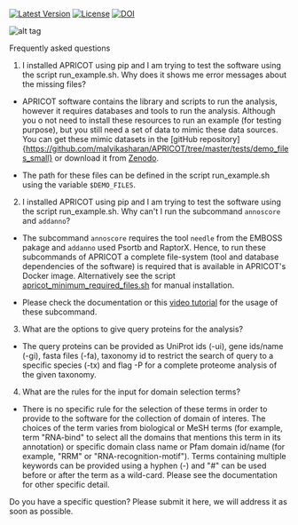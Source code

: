 
[![Latest Version](https://img.shields.io/pypi/v/bio-apricot.svg)](https://pypi.python.org/pypi/bio-apricot/)
[![License](https://img.shields.io/pypi/l/bio-apricot.svg)](https://pypi.python.org/pypi/bio-apricot/)
[![DOI](https://zenodo.org/badge/21283/malvikasharan/APRICOT.svg)](https://zenodo.org/badge/latestdoi/21283/malvikasharan/APRICOT)

![alt tag](https://github.com/malvikasharan/APRICOT/blob/master/APRICOT_logo.png)

Frequently asked questions

1) I installed APRICOT using pip and I am trying to test the software using the script run_example.sh. Why does it shows me error messages about the missing files?

- APRICOT software contains the library and scripts to run the analysis, however it requires databases and tools to run the analysis. Although you o not need to install these resources to run an example (for testing purpose), but you still need a set of data to mimic these data sources. You can get these mimic datasets in the [gitHub repository]{https://github.com/malvikasharan/APRICOT/tree/master/tests/demo_files_small} or download it from [Zenodo](https://zenodo.org/record/51705/files/APRICOT-1.0-demo_files-MS.zip). 

- The path for these files can be defined in the script run_example.sh using the variable `$DEMO_FILES`.

2) I installed APRICOT using pip and I am trying to test the software using the script run_example.sh. Why can't I run the subcommand `annoscore` and `addanno`?

- The subcommand `annoscore` requires the tool `needle` from the EMBOSS pakage and `addanno` used Psortb and RaptorX. Hence, to run these subcommands of APRICOT a complete file-system (tool and database dependencies of the software) is required that is available in APRICOT's Docker image. Alternatively see the script [apricot_minimum_required_files.sh](https://github.com/malvikasharan/APRICOT/blob/master/shell_scripts/apricot_minimum_required_files.sh) for manual installation.

- Please check the documentation or this [video tutorial](https://www.youtube.com/watch?v=V7uT1kgEYjI&index=9&list=PLVJHJxaTACqPD0Y1Ty6Qvi5SfaeWDfrMo) for the usage of these subcommand.

3) What are the options to give query proteins for the analysis?

- The query proteins can be provided as UniProt ids (-ui), gene ids/name (-gi), fasta files (-fa), taxonomy id to restrict the search of query to a specific species (-tx) and flag -P for a  complete proteome analysis of the given taxonomy.

4) What are the rules for the input for domain selection terms?

- There is no specific rule for the selection of these terms in order to provide to the software for the collection of domain of interes. The choices of the term varies from biological or MeSH terms (for example, term "RNA-bind" to select all the domains that mentions this term in its annotation) or specific domain class name or Pfam domain id/name (for example, "RRM" or "RNA-recognition-motif"). Terms containing multiple keywords can be provided using a hyphen (-) and "#" can be used before or after the term as a wild-card.  Please see the documentation for other specific detail.

Do you have a specific question? Please submit it here, we will address it as soon as possible.
